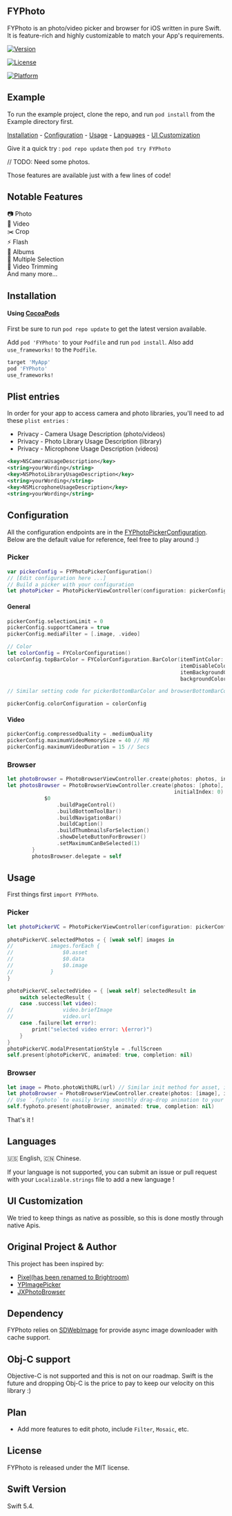 ## FYPhoto

FYPhoto is an photo/video picker and browser for iOS written in pure Swift. It is feature-rich and highly customizable to match your App's requirements.

[![Version](https://img.shields.io/cocoapods/v/FYPhoto.svg?style=flat)](https://cocoapods.org/pods/FYPhoto)

[![License](https://img.shields.io/cocoapods/l/FYPhoto.svg?style=flat)](https://cocoapods.org/pods/FYPhoto)

[![Platform](https://img.shields.io/cocoapods/p/FYPhoto.svg?style=flat)](https://cocoapods.org/pods/FYPhoto)

## Example
To run the example project, clone the repo, and run `pod install` from the Example directory first.

[Installation](#installation) - [Configuration](#configuration) - [Usage](#usage) - [Languages](#languages) - [UI Customization](#ui-customization)

Give it a quick try :
`pod repo update` then `pod try FYPhoto`

// TODO: Need some photos.

Those features are available just with a few lines of code!

## Notable Features

📷 Photo  
🎥 Video  
✂️ Crop  
⚡️ Flash    
📁 Albums  
🔢 Multiple Selection  
📏 Video Trimming  
And many more...

## Installation

#### Using [CocoaPods](http://cocoapods.org/)

First be sure to run `pod repo update` to get the latest version available.

Add `pod 'FYPhoto'` to your `Podfile` and run `pod install`. Also add `use_frameworks!` to the `Podfile`.

```ruby
target 'MyApp'
pod 'FYPhoto'
use_frameworks!
```

## Plist entries

In order for your app to access camera and photo libraries,
you'll need to ad these `plist entries` :

- Privacy - Camera Usage Description (photo/videos)
- Privacy - Photo Library Usage Description (library)
- Privacy - Microphone Usage Description (videos)

```xml
<key>NSCameraUsageDescription</key>
<string>yourWording</string>
<key>NSPhotoLibraryUsageDescription</key>
<string>yourWording</string>
<key>NSMicrophoneUsageDescription</key>
<string>yourWording</string>
```

## Configuration

All the configuration endpoints are in the [FYPhotoPickerConfiguration](https://github.com/T2Je/FYPhoto/blob/main/Source/Configuration/FYPhotoPickerConfiguration.swift).
Below are the default value for reference, feel free to play around :)

### Picker
```swift
var pickerConfig = FYPhotoPickerConfiguration()
// [Edit configuration here ...]
// Build a picker with your configuration
let photoPicker = PhotoPickerViewController(configuration: pickerConfig)
```

#### General
```Swift
pickerConfig.selectionLimit = 0
pickerConfig.supportCamera = true
pickerConfig.mediaFilter = [.image, .video]

// Color
let colorConfig = FYColorConfiguration()
colorConfig.topBarColor = FYColorConfiguration.BarColor(itemTintColor: .red,
                                                        itemDisableColor: .gray,
                                                        itemBackgroundColor: .black,
                                                        backgroundColor: .blue)

// Similar setting code for pickerBottomBarColor and browserBottomBarColor

pickerConfig.colorConfiguration = colorConfig

```

#### Video
```swift
pickerConfig.compressedQuality = .mediumQuality
pickerConfig.maximumVideoMemorySize = 40 // MB
pickerConfig.maximumVideoDuration = 15 // Secs
```

### Browser

```swift
let photoBrowser = PhotoBrowserViewController.create(photos: photos, initialIndex: 0)
let photosBrowser = PhotoBrowserViewController.create(photos: [photo],
                                                      initialIndex: 0) {
            $0
                .buildPageControl()
                .buildBottomToolBar()
                .buildNavigationBar()
                .buildCaption()
                .buildThumbnailsForSelection()
                .showDeleteButtonForBrowser()
                .setMaximumCanBeSelected(1)
        }
        photosBrowser.delegate = self
```

## Usage

First things first `import FYPhoto`.  

### Picker
```swift
let photoPickerVC = PhotoPickerViewController(configuration: pickerConfig)
    
photoPickerVC.selectedPhotos = { [weak self] images in
//            images.forEach {
//                $0.asset
//                $0.data
//                $0.image
//            }
}

photoPickerVC.selectedVideo = { [weak self] selectedResult in
    switch selectedResult {
    case .success(let video):
//                video.briefImage
//                video.url
    case .failure(let error):
        print("selected video error: \(error)")
    }
}
photoPickerVC.modalPresentationStyle = .fullScreen
self.present(photoPickerVC, animated: true, completion: nil)
```

### Browser
```swift
let image = Photo.photoWithURL(url) // Similar init method for asset, image, data
let photoBrowser = PhotoBrowserViewController.create(photos: [image], initialIndex: 0)
// Use `.fyphoto` to easily bring smoothly drag-drop animation to your app.
self.fyphoto.present(photoBrowser, animated: true, completion: nil)
```
That's it !

## Languages
🇺🇸 English, 🇨🇳 Chinese. 

If your language is not supported, you can submit an issue or pull request with your `Localizable.strings` file to add a new language !

## UI Customization
We tried to keep things as native as possible, so this is done mostly through native Apis.

## Original Project & Author

This project has been inspired by:
- [Pixel(has been renamed to Brightroom)](https://github.com/muukii/Brightroom)
- [YPImagePicker](https://github.com/Yummypets/YPImagePicker)
- [JXPhotoBrowser](https://github.com/JiongXing/PhotoBrowser)

## Dependency
FYPhoto relies on [SDWebImage](https://github.com/SDWebImage/SDWebImage) for provide async image downloader with cache support.

## Obj-C support
Objective-C is not supported and this is not on our roadmap.
Swift is the future and dropping Obj-C is the price to pay to keep our velocity on this library :)

## Plan
- Add more features to edit photo, include `Filter`, `Mosaic`, etc.
## License
FYPhoto is released under the MIT license. 

## Swift Version
Swift 5.4.
